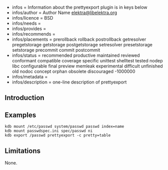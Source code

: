 - infos = Information about the prettyexport plugin is in keys below
- infos/author = Author Name <elektra@libelektra.org>
- infos/licence = BSD
- infos/needs =
- infos/provides =
- infos/recommends =
- infos/placements = prerollback rollback postrollback getresolver pregetstorage getstorage postgetstorage setresolver presetstorage setstorage precommit commit postcommit
- infos/status = recommended productive maintained reviewed conformant compatible coverage specific unittest shelltest tested nodep libc configurable final preview memleak experimental difficult unfinished old nodoc concept orphan obsolete discouraged -1000000
- infos/metadata =
- infos/description = one-line description of prettyexport

## Introduction

## Examples

```
kdb mount /etc/passwd system/passwd passwd index=name
kdb mount passwdspec.ini spec/passwd ni
kdb export /passwd prettyexport -c pretty=table
```
## Limitations

None.
